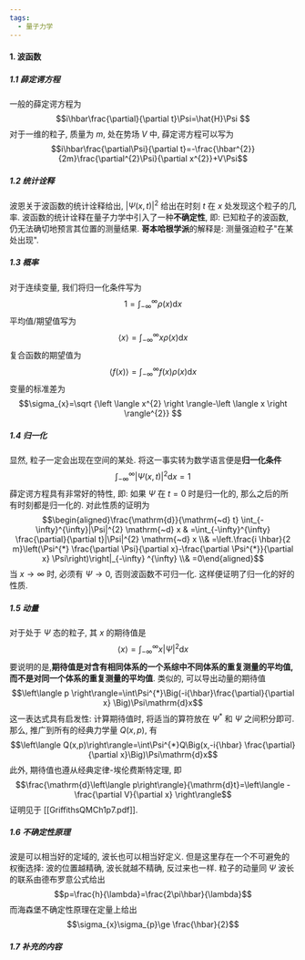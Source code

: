 ```yaml
---
tags:
  - 量子力学
---
```

#### **1. 波函数**

##### **1.1 薛定谔方程**
一般的薛定谔方程为 $$i\hbar\frac{\partial}{\partial t}\Psi=\hat{H}\Psi $$ 对于一维的粒子, 质量为 $m$, 处在势场 $V$ 中, 薛定谔方程可以写为 $$i\hbar\frac{\partial\Psi}{\partial t}=-\frac{\hbar^{2}}{2m}\frac{\partial^{2}\Psi}{\partial x^{2}}+V\Psi$$
##### **1.2 统计诠释**
波恩关于波函数的统计诠释给出, $\left | \Psi(x,t) \right |^{2}$ 给出在时刻 $t$ 在 $x$ 处发现这个粒子的几率.
波函数的统计诠释在量子力学中引入了一种**不确定性**, 即: 已知粒子的波函数, 仍无法确切地预言其位置的测量结果.
**哥本哈根学派**的解释是: 测量强迫粒子"在某处出现".

##### **1.3 概率**
对于连续变量, 我们将归一化条件写为 $$1=\int_{-\infty}^{\infty}\rho(x)\mathrm{d}x$$
平均值/期望值写为 $$\left \langle x \right \rangle=\int_{-\infty}^{\infty}x\rho(x)\mathrm{d}x $$ 复合函数的期望值为 $$\left \langle f(x) \right \rangle=\int_{-\infty}^{\infty}f(x)\rho(x)\mathrm{d}x $$ 变量的标准差为 $$\sigma_{x}=\sqrt {\left \langle x^{2} \right \rangle-\left \langle x \right \rangle^{2}} $$
##### **1.4 归一化**
显然, 粒子一定会出现在空间的某处. 将这一事实转为数学语言便是**归一化条件**$$\int_{-\infty}^{\infty}|\Psi(x,t)|^{2}\mathrm{d}x=1$$薛定谔方程具有非常好的特性, 即: 如果 $\Psi$ 在 $t=0$ 时是归一化的, 那么之后的所有时刻都是归一化的.
对此性质的证明为
$$\begin{aligned}\frac{\mathrm{d}}{\mathrm{~d} t} \int_{-\infty}^{\infty}|\Psi|^{2} \mathrm{~d} x & =\int_{-\infty}^{\infty} \frac{\partial}{\partial t}|\Psi|^{2} \mathrm{~d} x \\& =\left.\frac{i \hbar}{2 m}\left(\Psi^{*} \frac{\partial \Psi}{\partial x}-\frac{\partial \Psi^{*}}{\partial x} \Psi\right)\right|_{-\infty} ^{\infty} \\& =0\end{aligned}$$ 当 $x\to \infty$ 时, 必须有 $\Psi\to 0$, 否则波函数不可归一化. 这样便证明了归一化的好的性质.

##### **1.5 动量**
对于处于 $\Psi$ 态的粒子, 其 $x$ 的期待值是 $$\left \langle x \right \rangle=\int_{-\infty}^{\infty}x|\Psi|^{2}\mathrm{d}x$$ 要说明的是,**期待值是对含有相同体系的一个系综中不同体系的重复测量的平均值, 而不是对同一个体系的重复测量的平均值**.
类似的, 可以导出动量的期待值 $$\left\langle p \right\rangle=\int\Psi^{*}\Big(-i{\hbar}\frac{\partial}{\partial x} \Big)\Psi\mathrm{d}x$$ 这一表达式具有启发性: 计算期待值时, 将适当的算符放在 $\Psi^*$ 和 $\Psi$ 之间积分即可.
那么, 推广到所有的经典力学量 $Q(x,p)$, 有 $$\left\langle Q(x,p)\right\rangle=\int\Psi^{*}Q\Big(x,-i{\hbar} \frac{\partial}{\partial x}\Big)\Psi\mathrm{d}x$$ 此外, 期待值也遵从经典定律-埃伦费斯特定理, 即 $$\frac{\mathrm{d}\left\langle p\right\rangle}{\mathrm{d}t}=\left\langle -\frac{\partial V}{\partial x} \right\rangle$$ 证明见于 [[GriffithsQMCh1p7.pdf]].
##### **1.6 不确定性原理**
波是可以相当好的定域的, 波长也可以相当好定义. 但是这里存在一个不可避免的权衡选择: 波的位置越精确, 波长就越不精确, 反过来也一样.
粒子的动量同 $\Psi$ 波长的联系由德布罗意公式给出 $$p=\frac{h}{\lambda}=\frac{2\pi\hbar}{\lambda}$$ 而海森堡不确定性原理在定量上给出 $$\sigma_{x}\sigma_{p}\ge \frac{\hbar}{2}$$
##### **1.7 补充的内容**

